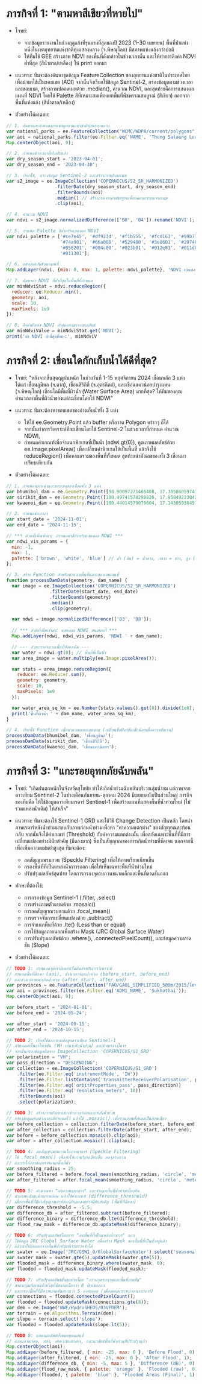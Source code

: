 # ภารกิจที่ 1: "ตามหาสีเขียวที่หายไป"
- โจทย์:
  - จากข้อมูลรายงานในช่วงฤดูแล้งที่รุนแรงที่สุดของปี 2023 (1-30 เมษายน) พื้นที่ป่าแห่งหนึ่งในเขตอุทยานแห่งชาติทุ่งแสลงหลวง (จ.พิษณุโลก) มีสภาพแห้งแล้งกว่าปกติ
  - ให้ทีมใช้ GEE สร้างภาพ NDVI ของพื้นที่ดังกล่าวในช่วงเวลานั้น และให้ทำการดึงค่า NDVI ต่ำที่สุด (สีน้ำตาล/เหลือง) ให้ print ออกมา

- แนวทาง: ทีมจะต้องค้นหาชุดข้อมูล FeatureCollection ของอุทยานแห่งชาติในประเทศไทย เพื่อนำมาใช้เป็นขอบเขต (AOI) จากนั้นจึงเรียกใช้ข้อมูล Sentinel-2, กรองข้อมูลตามช่วงเวลาและขอบเขต, สร้างภาพปลอดเมฆด้วย .median(), คำนวณ NDVI, และสุดท้ายคือการแสดงผลแผนที่ NDVI โดยใช้ Palette สีที่เหมาะสมเพื่อแยกพื้นที่พืชพรรณสมบูรณ์ (สีเขียว) ออกจากพื้นที่แห้งแล้ง (สีน้ำตาล/เหลือง)

- ตัวอย่างโค้ดเฉลย:

```js
// 1. ค้นหาและกำหนดขอบเขตอุทยานแห่งชาติทุ่งแสลงหลวง
var national_parks = ee.FeatureCollection("WCMC/WDPA/current/polygons");
var aoi = national_parks.filter(ee.Filter.eq('NAME', 'Thung Salaeng Luang'));
Map.centerObject(aoi, 9);

// 2. กำหนดช่วงเวลาที่เกิดภัยแล้ง
var dry_season_start = '2023-04-01';
var dry_season_end = '2023-04-30';

// 3. เรียกใช้, กรองข้อมูล Sentinel-2 และสร้างภาพปลอดเมฆ
var s2_image = ee.ImageCollection('COPERNICUS/S2_SR_HARMONIZED')
                  .filterDate(dry_season_start, dry_season_end)
                  .filterBounds(aoi)
                  .median() // สร้างภาพจากค่ามัธยฐานเพื่อลดผลกระทบจากเมฆ
                  .clip(aoi);

// 4. คำนวณ NDVI
var ndvi = s2_image.normalizedDifference(['B8', 'B4']).rename('NDVI');

// 5. กำหนด Palette สีสำหรับแสดงผล NDVI
var ndvi_palette = ['#ce7e45', '#df923d', '#f1b555', '#fcd163', '#99b718',
                    '#74a901', '#66a000', '#529400', '#3e8601', '#207401',
                    '#056201', '#004c00', '#023b01', '#012e01', '#011d01',
                    '#011301'];

// 6. แสดงผลลัพธ์บนแผนที่
Map.addLayer(ndvi, {min: 0, max: 1, palette: ndvi_palette}, 'NDVI ทุ่งแสลงหลวง (เม.ย. 2023)');

// 7. ค้นหาค่า NDVI ที่ต่ำที่สุดในพื้นที่ที่กำหนด
var minNdviStat = ndvi.reduceRegion({
  reducer: ee.Reducer.min(),
  geometry: aoi,
  scale: 10,
  maxPixels: 1e9
});

// 8. ดึงค่าตัวเลข NDVI ต่ำสุดออกมาจากผลลัพธ์
var minNdviValue = minNdviStat.get('NDVI');
print('ค่า NDVI ต่ำที่สุดที่พบ:', minNdviV

```

# ภารกิจที่ 2: เขื่อนใดกักเก็บน้ำได้ดีที่สุด?
- โจทย์: "หลังจากสิ้นสุดฤดูฝนหนัก ในช่วงวันที่ 1-15 พฤศจิกายน 2024 เขื่อนหลัก 3 แห่ง ได้แก่ เขื่อนภูมิพล (จ.ตาก), เขื่อนสิริกิติ์ (จ.อุตรดิตถ์), และเขื่อนแควน้อยบำรุงแดน (จ.พิษณุโลก) เขื่อนใดมีพื้นที่ผิวน้ำ (Water Surface Area) มากที่สุด? ให้ทีมของคุณคำนวณหาพื้นที่ผิวน้ำของแต่ละเขื่อนโดยใช้ NDWI"

- แนวทาง: ทีมจะต้องหาขอบเขตของอ่างเก็บน้ำทั้ง 3 แห่ง
  - ให้ใช้ ee.Geometry.Point แล้ว buffer หรือวาด Polygon คร่าวๆ ก็ได้
  - จากนั้นทำการวิเคราะห์ทีละเขื่อนโดยใช้ Sentinel-2 ในช่วงเวลาที่กำหนด คำนวณ NDWI,
  - กำหนดค่าเกณฑ์เพื่อจำแนกพิกเซลที่เป็นน้ำ (ndwi.gt(0)), คูณภาพผลลัพธ์ด้วย ee.Image.pixelArea() เพื่อเปลี่ยนค่าพิกเซลให้เป็นพื้นที่ แล้วจึงใช้ reduceRegion() เพื่อหาผลรวมของพื้นที่ทั้งหมด สุดท้ายนำตัวเลขของทั้ง 3 เขื่อนมาเปรียบเทียบกัน

- ตัวอย่างโค้ดเฉลย:
```js
// 1. กำหนดตำแหน่งและขอบเขตของเขื่อนทั้ง 3 แห่ง
var bhumibol_dam = ee.Geometry.Point([98.90097271466408, 17.305860597412906]).buffer(22000); // เขื่อนภูมิพล
var sirikit_dam = ee.Geometry.Point([100.49741578298826, 17.858492230422126]).buffer(25000); // เขื่อนสิริกิติ์
var kwaenoi_dam = ee.Geometry.Point([100.44014579079604, 17.14305938457368]).buffer(10000); // เขื่อนแควน้อยฯ

// 2. กำหนดช่วงเวลา
var start_date = '2024-11-01';
var end_date = '2024-11-15';

// *** ส่วนที่เพิ่มเข้ามา: กำหนดค่าสีสำหรับแสดงผล NDWI ***
var ndwi_vis_params = {
  min: -1, 
  max: 1, 
  palette: ['brown', 'white', 'blue'] // ต่ำ (ดิน) = น้ำตาล, กลาง = ขาว, สูง (น้ำ) = น้ำเงิน
};

// 3. สร้าง Function สำหรับคำนวณพื้นที่และแสดงผลแผนที่
function processDamData(geometry, dam_name) {
  var image = ee.ImageCollection('COPERNICUS/S2_SR_HARMONIZED')
                .filterDate(start_date, end_date)
                .filterBounds(geometry)
                .median()
                .clip(geometry);

  var ndwi = image.normalizedDifference(['B3', 'B8']);
  
  // *** ส่วนที่เพิ่มเข้ามา: แสดงผล NDWI บนแผนที่ ***
  Map.addLayer(ndwi, ndwi_vis_params, 'NDWI ' + dam_name);

  // --- ส่วนการคำนวณพื้นที่ยังคงเดิม ---
  var water = ndwi.gt(0); // พื้นที่ที่เป็นน้ำ
  var area_image = water.multiply(ee.Image.pixelArea());

  var stats = area_image.reduceRegion({
    reducer: ee.Reducer.sum(),
    geometry: geometry,
    scale: 10,
    maxPixels: 1e9
  });

  var water_area_sq_km = ee.Number(stats.values().get(0)).divide(1e6);
  print('พื้นที่ผิวน้ำ ' + dam_name, water_area_sq_km);
}

// 4. เรียกใช้ Function เพื่อคำนวณและแสดงผล (เปลี่ยนชื่อฟังก์ชันเล็กน้อยเพื่อความชัดเจน)
processDamData(bhumibol_dam, 'เขื่อนภูมิพล');
processDamData(sirikit_dam, 'เขื่อนสิริกิติ์');
processDamData(kwaenoi_dam, 'เขื่อนแควน้อยฯ');

```

# ภารกิจที่ 3: "แกะรอยอุทกภัยฉับพลัน"
- โจทย์: "เกิดฝนตกหนักในจังหวัดสุโขทัย ทำให้เกิดน้ำท่วมฉับพลันบริเวณลุ่มน้ำยม แต่ภาพจากดาวเทียม Sentinel-2 ในช่วงเดือนกันยายน-ตุลาคม 2024 มีเมฆบดบังเป็นส่วนใหญ่ ภารกิจของทีมคือ ให้ใช้ข้อมูลดาวเทียมเรดาร์ Sentinel-1 เพื่อสร้างแผนที่แสดงพื้นที่น้ำท่วมใหม่ (ไม่รวมแหล่งน้ำเดิม) ให้สำเร็จ"

- แนวทาง: ทีมจะต้องใช้ Sentinel-1 GRD และใช้วิธี Change Detection เป็นหลัก โดยนำภาพเรดาร์หลังน้ำท่วมมาลบกับภาพก่อนน้ำท่วมเพื่อหา "ค่าความแตกต่าง" ของสัญญาณสะท้อนกลับ จากนั้นจึงใช้ค่าเกณฑ์ (Threshold) กับค่าความแตกต่างนั้น เพื่อสกัดเฉพาะพื้นที่ที่มีการเปลี่ยนแปลงอย่างมีนัยสำคัญ (มืดลงมาก) ซึ่งเป็นสัญญาณของการเกิดน้ำท่วมที่ชัดเจน นอกจากนี้ เพื่อเพิ่มความแม่นยำสูงสุด ทีมจะต้อง:
  - ลดสัญญาณรบกวน (Speckle Filtering) เพื่อให้ภาพเรียบเนียนขึ้น
  - กรองพื้นที่ที่เป็นแหล่งน้ำถาวรออก เพื่อให้เห็นเฉพาะพื้นที่น้ำท่วมใหม่
  - ปรับปรุงผลลัพธ์สุดท้าย โดยการกรองจุดรบกวนขนาดเล็กและพื้นที่ลาดชันออก

- ทักษะที่ต้องใช้:
  - การกรองข้อมูล Sentinel-1 (.filter, .select)
  - การสร้างภาพตัวแทนด้วย .mosaic()
  - การลดสัญญาณรบกวนด้วย .focal_mean()
  - การตรวจจับการเปลี่ยนแปลงด้วย .subtract()
  - การจำแนกพื้นที่ด้วย .lte() (Less than or equal)
  - การใช้ข้อมูลภายนอกเพื่อสร้าง Mask (JRC Global Surface Water)
  - การปรับปรุงผลลัพธ์ด้วย .where(), .connectedPixelCount(), และข้อมูลความลาดชัน (Slope)

- ตัวอย่างโค้ดเฉลย:
```js
// TODO 1: กำหนดค่าพารามิเตอร์เริ่มต้นสำหรับการวิเคราะห์
// กำหนดพื้นที่ศึกษา (aoi), ช่วงเวลาก่อนน้ำท่วม (before_start, before_end)
// และช่วงเวลาขณะเกิดน้ำท่วม (after_start, after_end)
var provinces = ee.FeatureCollection("FAO/GAUL_SIMPLIFIED_500m/2015/level1");
var aoi = provinces.filter(ee.Filter.eq('ADM1_NAME', 'Sukhothai'));
Map.centerObject(aoi, 9);

var before_start = '2024-01-01';
var before_end = '2024-05-24';

var after_start = '2024-09-15';
var after_end = '2024-10-15';

// TODO 2: เรียกใช้และกรองข้อมูลดาวเทียม Sentinel-1
// กำหนดค่าโพลาไรเซชัน (VH เหมาะกับน้ำท่วม) และทิศทางวงโคจร
// จากนั้นกรองข้อมูลดิบจาก ImageCollection 'COPERNICUS/S1_GRD'
var polarization = "VH";
var pass_direction = "DESCENDING";
var collection = ee.ImageCollection('COPERNICUS/S1_GRD')
    .filter(ee.Filter.eq('instrumentMode', 'IW'))
    .filter(ee.Filter.listContains('transmitterReceiverPolarisation', polarization))
    .filter(ee.Filter.eq('orbitProperties_pass', pass_direction))
    .filter(ee.Filter.eq('resolution_meters', 10))
    .filterBounds(aoi)
    .select(polarization);

// TODO 3: สร้างภาพตัวแทนของช่วงเวลาก่อนและหลังน้ำท่วม
// กรองข้อมูลตามช่วงเวลาที่กำหนดไว้ แล้วใช้ .mosaic() เพื่อรวมภาพทั้งหมดเป็นภาพเดียว
var before_collection = collection.filterDate(before_start, before_end);
var after_collection = collection.filterDate(after_start, after_end);
var before = before_collection.mosaic().clip(aoi);
var after = after_collection.mosaic().clip(aoi);

// TODO 4: ลดสัญญาณรบกวนในภาพเรดาร์ (Speckle Filtering)
// ใช้ .focal_mean() เพื่อทำให้ภาพเรียบเนียนขึ้น ลดจุดรบกวน
// และทำให้ง่ายต่อการจำแนกพื้นที่น้ำ
var smoothing_radius = 25;
var before_filtered = before.focal_mean(smoothing_radius, 'circle', 'meters');
var after_filtered = after.focal_mean(smoothing_radius, 'circle', 'meters');

// TODO 5: คำนวณหา "ค่าความแตกต่าง" และจำแนกพื้นที่น้ำท่วมเบื้องต้น
// นำภาพหลังลบด้วยภาพก่อน แล้วใช้ค่าเกณฑ์ (difference_threshold)
// เพื่อหาพื้นที่ที่มีค่าสัญญาณสะท้อนกลับลดลงอย่างมีนัยสำคัญ (พื้นที่ที่มืดลง)
var difference_threshold = -5.5;
var difference_db = after_filtered.subtract(before_filtered);
var difference_binary = difference_db.lte(difference_threshold);
var flood_raw_mask = difference_db.updateMask(difference_binary);

// TODO 6: ปรับปรุงผลลัพธ์โดยการ "ลบพื้นที่ที่เป็นแหล่งน้ำถาวร" ออก
// ใช้ข้อมูล JRC Global Surface Water เพื่อสร้าง Mask ของพื้นที่ที่เป็นน้ำอยู่แล้ว
// แล้วนำไปลบออกจากพื้นที่น้ำท่วมที่เราตรวจจับได้
var swater = ee.Image('JRC/GSW1_0/GlobalSurfaceWater').select('seasonality');
var swater_mask = swater.gte(5).updateMask(swater.gte(5));
var flooded_mask = difference_binary.where(swater_mask, 0);
var flooded = flooded_mask.updateMask(flooded_mask);

// TODO 7: ปรับปรุงผลลัพธ์ขั้นสุดท้ายโดย "กรองจุดรบกวนและพื้นที่ลาดชัน"
// กรองกลุ่มพิกเซลน้ำท่วมที่มีขนาดเล็กกว่า 8 พิกเซลออก
// และกรองพื้นที่ที่มีความลาดชันมากกว่า 5 องศาออก (เพื่อลดผลกระทบจากเงาเรดาร์)
var connections = flooded.connectedPixelCount();
var flooded = flooded.updateMask(connections.gte(8));
var dem = ee.Image('WWF/HydroSHEDS/03VFDEM');
var terrain = ee.Algorithms.Terrain(dem);
var slope = terrain.select('slope');
var flooded = flooded.updateMask(slope.lt(5));

// TODO 8: แสดงผลลัพธ์ทั้งหมดบนแผนที่
// แสดงภาพก่อน, หลัง, ค่าความแตกต่าง, และผลลัพธ์พื้นที่น้ำท่วมที่ปรับปรุงแล้ว
Map.centerObject(aoi);
Map.addLayer(before_filtered, { min: -25, max: 0 }, 'Before Flood', 0);
Map.addLayer(after_filtered, { min: -25, max: 0 }, 'After Flood', 1);
Map.addLayer(difference_db, { min: -5, max: 5 }, 'Difference (dB)', 0);
Map.addLayer(flood_raw_mask, { palette: 'orange' }, 'Flooded (raw)', 0);
Map.addLayer(flooded, { palette: 'blue' }, 'Flooded Areas (Final)', 1);


```
